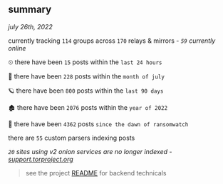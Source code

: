 
## summary
_july 26th, 2022_

currently tracking `114` groups across `170` relays & mirrors - _`59` currently online_

⏲ there have been `15` posts within the `last 24 hours`

🦈 there have been `228` posts within the `month of july`

🪐 there have been `800` posts within the `last 90 days`

🏚 there have been `2076` posts within the `year of 2022`

🦕 there have been `4362` posts `since the dawn of ransomwatch`

there are `55` custom parsers indexing posts

_`20` sites using v2 onion services are no longer indexed - [support.torproject.org](https://support.torproject.org/onionservices/v2-deprecation/)_

> see the project [README](https://github.com/joshhighet/ransomwatch#ransomwatch--) for backend technicals
